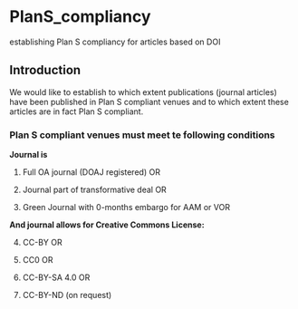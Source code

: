 # PlanS_compliancy
establishing Plan S compliancy for articles based on DOI

## Introduction
We would like to establish to which extent publications (journal articles) have been published in Plan S compliant venues and to which extent these articles are in fact Plan S compliant. 

### Plan S compliant venues must meet te following conditions

**Journal is**

1. Full OA journal (DOAJ registered) OR

2. Journal part of transformative deal OR

3. Green Journal with 0-months embargo for AAM or VOR

**And journal allows for Creative Commons License:**

4. CC-BY OR

5. CC0 OR

6. CC-BY-SA 4.0 OR

7. CC-BY-ND (on request)
